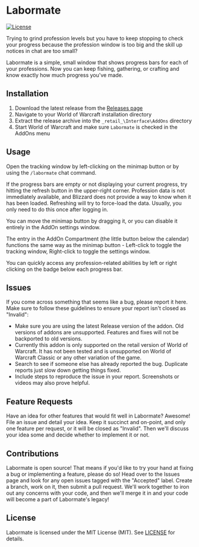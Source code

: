 # Labormate
[![License](https://img.shields.io/github/license/Drakmyth/Labormate)](https://github.com/Drakmyth/Labormate/blob/master/LICENSE.md)

Trying to grind profession levels but you have to keep stopping to check your progress because the profession window is too big and the skill up notices in chat are too small?

Labormate is a simple, small window that shows progress bars for each of your professions. Now you can keep fishing, gathering, or crafting and know exactly how much progress you've made.

## Installation

1. Download the latest release from the [Releases page](https://github.com/Drakmyth/Labormate/releases)
1. Navigate to your World of Warcraft installation directory
1. Extract the release archive into the `_retail_\Interface\AddOns` directory
1. Start World of Warcraft and make sure `Labormate` is checked in the AddOns menu

## Usage

Open the tracking window by left-clicking on the minimap button or by using the `/labormate` chat command.

If the progress bars are empty or not displaying your current progress, try hitting the refresh button in the upper-right corner. Profession data is not immediately available, and Blizzard does not provide a way to know when it has been loaded. Refreshing will try to force-load the data. Usually, you only need to do this once after logging in.

You can move the minimap button by dragging it, or you can disable it entirely in the AddOn settings window.

The entry in the AddOn Compartment (the little button below the calendar) functions the same way as the minimap button - Left-click to toggle the tracking window, Right-click to toggle the settings window.

You can quickly access any profession-related abilities by left or right clicking on the badge below each progress bar.

## Issues
If you come across something that seems like a bug, please report it here. Make sure to follow these guidelines to ensure your report isn't closed as "Invalid":

* Make sure you are using the latest Release version of the addon. Old versions of addons are unsupported. Features and fixes will not be backported to old versions.
* Currently this addon is only supported on the retail version of World of Warcraft. It has not been tested and is unsupported on World of Warcraft Classic or any other variation of the game.
* Search to see if someone else has already reported the bug. Duplicate reports just slow down getting things fixed.
* Include steps to reproduce the issue in your report. Screenshots or videos may also prove helpful.

## Feature Requests
Have an idea for other features that would fit well in Labormate? Awesome! File an issue and detail your idea. Keep it succinct and on-point, and only one feature per request, or it will be closed as "Invalid". Then we'll discuss your idea some and decide whether to implement it or not.

## Contributions
Labormate is open source! That means if you'd like to try your hand at fixing a bug or implementing a feature, please do so! Head over to the Issues page and look for any open issues tagged with the "Accepted" label. Create a branch, work on it, then submit a pull request. We'll work together to iron out any concerns with your code, and then we'll merge it in and your code will become a part of Labormate's legacy!

## License
Labormate is licensed under the MIT License (MIT). See [LICENSE](./LICENSE.md) for details.